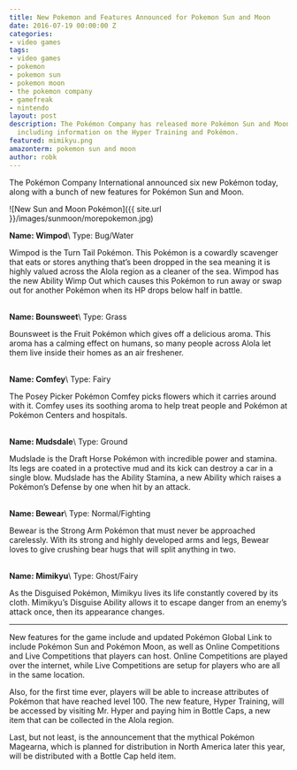 ```yaml
---
title: New Pokemon and Features Announced for Pokemon Sun and Moon
date: 2016-07-19 00:00:00 Z
categories:
- video games
tags:
- video games
- pokemon
- pokemon sun
- pokemon moon
- the pokemon company
- gamefreak
- nintendo
layout: post
description: The Pokémon Company has released more Pokémon Sun and Moon information,
  including information on the Hyper Training and Pokémon.
featured: mimikyu.png
amazonterm: pokemon sun and moon
author: robk
---
```


The Pokémon Company International announced six new Pokémon today, along with a bunch of new features for Pokémon Sun and Moon.

![New Sun and Moon Pokémon]({{ site.url }}/images/sunmoon/morepokemon.jpg)

**Name: Wimpod**\\
Type: Bug/Water

Wimpod is the Turn Tail Pokémon. This Pokémon is a cowardly scavenger that eats or stores anything that’s been dropped in the sea meaning it is highly valued across the Alola region as a cleaner of the sea. Wimpod has the new Ability Wimp Out which causes this Pokémon to run away or swap out for another Pokémon when its HP drops below half in battle.
<br/>
<br/>

**Name: Bounsweet**\\
Type: Grass

Bounsweet is the Fruit Pokémon which gives off a delicious aroma. This aroma has a calming effect on humans, so many people across Alola let them live inside their homes as an air freshener.
<br/>
<br/>

**Name: Comfey**\\
Type: Fairy

The Posey Picker Pokémon Comfey picks flowers which it carries around with it. Comfey uses its soothing aroma to help treat people and Pokémon at Pokémon Centers and hospitals.
<br/>
<br/>

**Name: Mudsdale**\\
Type: Ground

Mudslade is the Draft Horse Pokémon with incredible power and stamina. Its legs are coated in a protective mud and its kick can destroy a car in a single blow. Mudslade has the Ability Stamina, a new Ability which raises a Pokémon’s Defense by one when hit by an attack.
<br/>
<br/>

**Name: Bewear**\\
Type: Normal/Fighting

Bewear is the Strong Arm Pokémon that must never be approached carelessly. With its strong and highly developed arms and legs, Bewear loves to give crushing bear hugs that will split anything in two.
<br/>
<br/>

**Name: Mimikyu**\\
Type: Ghost/Fairy

As the Disguised Pokémon, Mimikyu lives its life constantly covered by its cloth. Mimikyu’s Disguise Ability allows it to escape danger from an enemy’s attack once, then its appearance changes.

---

New features for the game include and updated Pokémon Global Link to include Pokémon Sun and Pokémon Moon, as well as Online Competitions and Live Competitions that players can host. Online Competitions are played over the internet, while Live Competitions are setup for players who are all in the same location.

Also, for the first time ever, players will be able to increase attributes of Pokémon that have reached level 100. The new feature, Hyper Training, will be accessed by visiting Mr. Hyper and paying him in Bottle Caps, a new item that can be collected in the Alola region.

Last, but not least, is the announcement that the mythical Pokémon Magearna, which is planned for distribution in North America later this year, will be distributed with a Bottle Cap held item.
